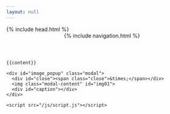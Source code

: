 ```yaml
---
layout: null
---
```

<!DOCTYPE HTML>
<html>

  <head>
    {% include head.html %}
  </head>

  <body>
    <header id="nav">
      <nav>
        {% include navigation.html %}
      </nav>
    </header>

    {{content}}

    <div id="image_popup" class="modal">
      <div id="close"><span class="close">&times;</span></div>
      <img class="modal-content" id="img01">
      <div id="caption"></div>
    </div>

    <script src="/js/script.js"></script>
  </body>


</html>

